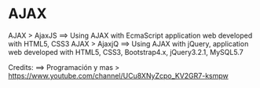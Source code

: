 # AJAX
AJAX > AjaxJS ==> Using AJAX with EcmaScript application web developed with HTML5, CSS3
AJAX > AjaxjQ ==> Using AJAX with jQuery, application web developed with HTML5, CSS3, Bootstrap4.x, jQuery3.2.1, MySQL5.7

Credits:
==> Programación y mas > https://www.youtube.com/channel/UCu8XNyZcpo_KV2GR7-ksmpw

